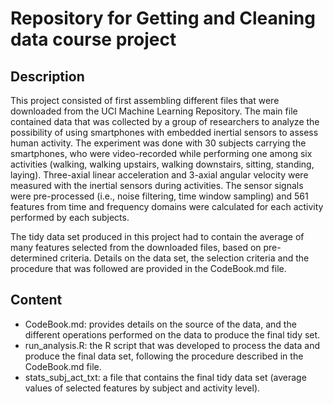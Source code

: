 # Repository for Getting and Cleaning data course project

## Description

This project consisted of first assembling different files that were downloaded from the UCI Machine Learning Repository. The main file contained data that was collected by a group of researchers to analyze the possibility of using smartphones with embedded inertial sensors to assess human activity. The experiment was done with 30 subjects carrying the smartphones, who were video-recorded while performing one among six activities (walking, walking upstairs, walking downstairs, sitting, standing, laying). Three-axial linear acceleration and 3-axial angular velocity were measured with the inertial sensors during activities. The sensor signals were pre-processed (i.e., noise filtering, time window sampling) and 561 features from time and frequency domains were calculated for each activity performed by each subjects. 

The tidy data set produced in this project had to contain the average of many features selected from the downloaded files, based on pre-determined criteria. Details on the data set, the selection criteria and the procedure that was followed are provided in the CodeBook.md file. 

## Content

- CodeBook.md: provides details on the source of the data, and the different operations performed on the data to produce the final tidy set.
- run_analysis.R: the R script that was developed to process the data and produce the final data set, following the procedure described in the CodeBook.md file.
- stats_subj_act_txt: a file that contains the final tidy data set (average values of selected features by subject and activity level).



